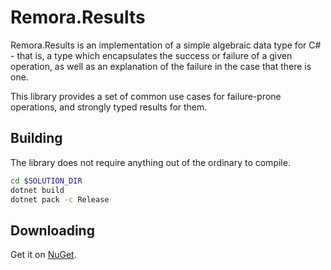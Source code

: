 Remora.Results
==============

Remora.Results is an implementation of a simple algebraic data type for C# - that is, a type which encapsulates the
success or failure of a given operation, as well as an explanation of the failure in the case that there is one.

This library provides a set of common use cases for failure-prone operations, and strongly typed results for them.

## Building
The library does not require anything out of the ordinary to compile.

```bash
cd $SOLUTION_DIR
dotnet build
dotnet pack -c Release
```

## Downloading
Get it on [NuGet][1].


[1]: https://www.nuget.org/packages/Remora.Results.Abstractions/
